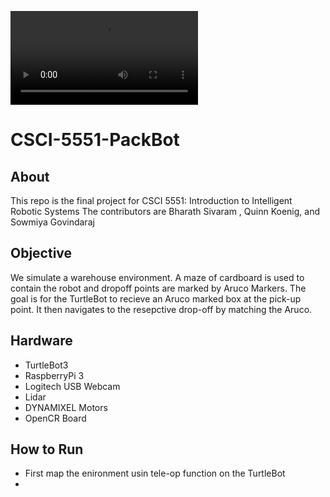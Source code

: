 ![](PackBot_Run.mp4)

# CSCI-5551-PackBot

## About
This repo is the final project for CSCI 5551: Introduction to Intelligent Robotic Systems
The contributors are Bharath Sivaram , Quinn Koenig, and Sowmiya Govindaraj

## Objective
We simulate a warehouse environment. A maze of cardboard is used to contain the robot and dropoff points are marked by Aruco Markers.
The goal is for the TurtleBot to recieve an Aruco marked box at the pick-up point. It then navigates to the resepctive drop-off by matching the Aruco.

## Hardware
- TurtleBot3
- RaspberryPi 3
- Logitech USB Webcam
- Lidar
- DYNAMIXEL Motors
- OpenCR Board 

## How to Run
- First map the enironment usin tele-op function on the TurtleBot
- 
